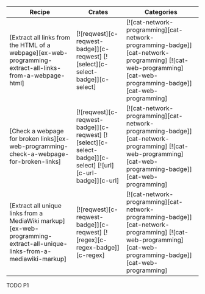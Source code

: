 | Recipe | Crates | Categories |
|--------|--------|------------|
| [Extract all links from the HTML of a webpage][ex-web-programming-extract-all-links-from-a-webpage-html] | [![reqwest][c-reqwest-badge]][c-reqwest] [![select][c-select-badge]][c-select] | [![cat-network-programming][cat-network-programming-badge]][cat-network-programming] [![cat-web-programming][cat-web-programming-badge]][cat-web-programming] |
| [Check a webpage for broken links][ex-web-programming-check-a-webpage-for-broken-links] | [![reqwest][c-reqwest-badge]][c-reqwest] [![select][c-select-badge]][c-select] [![url][c-url-badge]][c-url] | [![cat-network-programming][cat-network-programming-badge]][cat-network-programming] [![cat-web-programming][cat-web-programming-badge]][cat-web-programming] |
| [Extract all unique links from a MediaWiki markup][ex-web-programming-extract-all-unique-links-from-a-mediawiki-markup] | [![reqwest][c-reqwest-badge]][c-reqwest] [![regex][c-regex-badge]][c-regex] | [![cat-network-programming][cat-network-programming-badge]][cat-network-programming] [![cat-web-programming][cat-web-programming-badge]][cat-web-programming] |

<div class="hidden">
TODO P1
</div>
